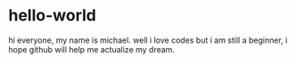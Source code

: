 # hello-world
hi everyone, my name is michael. well i love codes but i am still a beginner, i hope github will help me actualize my dream.
